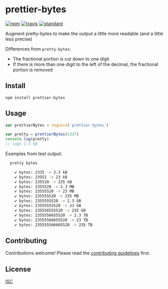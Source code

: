 # prettier-bytes

[![npm][npm-image]][npm-url]
[![travis][travis-image]][travis-url]
[![standard][standard-image]][standard-url]

[npm-image]: https://img.shields.io/npm/v/prettier-bytes.svg?style=flat-square
[npm-url]: https://www.npmjs.com/package/prettier-bytes
[travis-image]: https://img.shields.io/travis/Flet/prettier-bytes.svg?style=flat-square
[travis-url]: https://travis-ci.org/Flet/prettier-bytes
[standard-image]: https://img.shields.io/badge/code%20style-standard-brightgreen.svg?style=flat-square
[standard-url]: http://npm.im/standard

Augment pretty-bytes to make the output a little more readable (and a little less precise)

Differences from `pretty-bytes`:
- The fractional portion is cut down to one digit
- If there is more than one digit to the left of the decimal, the fractional portion is removed

## Install

```
npm install prettier-bytes
```

## Usage

```js
var prettierBytes = require('prettier-bytes')

var pretty = prettierBytes(1337)
console.log(pretty)
// logs 1.3 kB
```

Examples from test output:
```bash
  pretty bytes

    ✔ bytes: 2335 -> 2.3 kB
    ✔ bytes: 23552 -> 23 kB
    ✔ bytes: 235520 -> 235 kB
    ✔ bytes: 2355520 -> 2.3 MB
    ✔ bytes: 23555520 -> 23 MB
    ✔ bytes: 235555520 -> 235 MB
    ✔ bytes: 2355555520 -> 2.3 GB
    ✔ bytes: 23555555520 -> 23 GB
    ✔ bytes: 235556555520 -> 235 GB
    ✔ bytes: 2355556655520 -> 2.3 TB
    ✔ bytes: 23555566655520 -> 23 TB
    ✔ bytes: 235555566665520 -> 235 TB

```

## Contributing

Contributions welcome! Please read the [contributing guidelines](CONTRIBUTING.md) first.

## License

[ISC](LICENSE)
